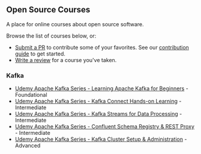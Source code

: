 ## Open Source Courses

A place for online courses about open source software.

Browse the list of courses below, or: 
 - [Submit a PR](https://github.com/osscourses/courses/pulls) to contribute some of your favorites. See our [contribution guide](CONTRIBUTING.md) to get started.
 - [Write a review](https://github.com/osscourses/courses/issues) for a course you've taken.

### Kafka

- [Udemy Apache Kafka Series - Learning Apache Kafka for Beginners](https://www.udemy.com/course/apache-kafka/) - Foundational
- [Udemy Apache Kafka Series - Kafka Connect Hands-on Learning](https://goo.gl/wLLLY9) - Intermediate
- [Udemy Apache Kafka Series - Kafka Streams for Data Processing](https://goo.gl/bro314) - Intermediate
- [Udemy Apache Kafka Series - Confluent Schema Registry & REST Proxy](https://goo.gl/XgWcVz) - Intermediate
- [Udemy Apache Kafka Series - Kafka Cluster Setup & Administration](https://goo.gl/1uYAuU) - Advanced
